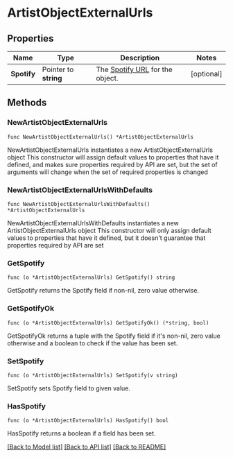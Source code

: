 # ArtistObjectExternalUrls

## Properties

Name | Type | Description | Notes
------------ | ------------- | ------------- | -------------
**Spotify** | Pointer to **string** | The [Spotify URL](/documentation/web-api/concepts/spotify-uris-ids) for the object.  | [optional] 

## Methods

### NewArtistObjectExternalUrls

`func NewArtistObjectExternalUrls() *ArtistObjectExternalUrls`

NewArtistObjectExternalUrls instantiates a new ArtistObjectExternalUrls object
This constructor will assign default values to properties that have it defined,
and makes sure properties required by API are set, but the set of arguments
will change when the set of required properties is changed

### NewArtistObjectExternalUrlsWithDefaults

`func NewArtistObjectExternalUrlsWithDefaults() *ArtistObjectExternalUrls`

NewArtistObjectExternalUrlsWithDefaults instantiates a new ArtistObjectExternalUrls object
This constructor will only assign default values to properties that have it defined,
but it doesn't guarantee that properties required by API are set

### GetSpotify

`func (o *ArtistObjectExternalUrls) GetSpotify() string`

GetSpotify returns the Spotify field if non-nil, zero value otherwise.

### GetSpotifyOk

`func (o *ArtistObjectExternalUrls) GetSpotifyOk() (*string, bool)`

GetSpotifyOk returns a tuple with the Spotify field if it's non-nil, zero value otherwise
and a boolean to check if the value has been set.

### SetSpotify

`func (o *ArtistObjectExternalUrls) SetSpotify(v string)`

SetSpotify sets Spotify field to given value.

### HasSpotify

`func (o *ArtistObjectExternalUrls) HasSpotify() bool`

HasSpotify returns a boolean if a field has been set.


[[Back to Model list]](../README.md#documentation-for-models) [[Back to API list]](../README.md#documentation-for-api-endpoints) [[Back to README]](../README.md)


